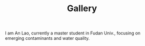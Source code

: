 ﻿---
layout: page
title: Gallery
permalink: /gallery
---

I am An Lao, currently a master student in Fudan Univ., focusing on emerging contaminants and water quality.
